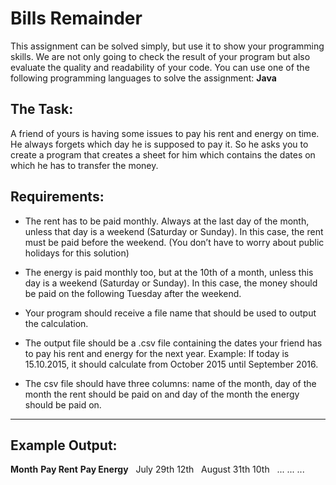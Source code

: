 Bills Remainder
===============

This assignment can be solved simply, but use it to show your programming skills. 
We are not only going to check the result of your program but also evaluate the quality and readability of your code.
You can use one of the following programming languages to solve the assignment: **Java**


The Task:
---------

A friend of yours is having some issues to pay his rent and energy on time. 
He always forgets which day he is supposed to pay it. 
So he asks you to create a program that creates a sheet for him which contains the dates on which he has to transfer the money.

Requirements:
-------------

* The rent has to be paid monthly. 
Always at the last day of the month, unless that day is a weekend (Saturday or Sunday). 
In this case, the rent must be paid before the weekend. 
(You don’t have to worry about public holidays for this solution)

* The energy is paid monthly too, but at the 10th of a month, unless this day is a weekend (Saturday or Sunday). 
In this case, the money should be paid on the following Tuesday after the weekend.

* Your program should receive a file name that should be used to output the calculation.

* The output file should be a .csv file containing the dates your friend has to pay his rent and energy for the next year. 
Example: If today is 15.10.2015, it should calculate from October 2015 until September 2016.

* The csv file should have three columns: 
name of the month, day of the month the rent should be paid on and day of the month the energy should be paid on.


**********************
Example Output:
---------------

**Month** 		**Pay Rent** 		**Pay Energy** &nbsp;
July 			        29th 			      12th &nbsp;
August 			      31th 			      10th &nbsp;
... 			        ... 			      ...
